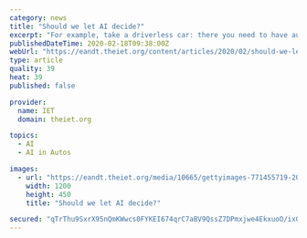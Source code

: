 ```yaml
---
category: news
title: "Should we let AI decide?"
excerpt: "For example, take a driverless car: there you need to have audio ... Igor Carron, CEO and co-founder at LightOn, a company dedicated to making artificial intelligence computations faster and power efficient, adds: “The holy grail of machine learning ..."
publishedDateTime: 2020-02-18T09:38:00Z
webUrl: "https://eandt.theiet.org/content/articles/2020/02/should-we-let-ai-decide/"
type: article
quality: 39
heat: 39
published: false

provider:
  name: IET
  domain: theiet.org

topics:
  - AI
  - AI in Autos

images:
  - url: "https://eandt.theiet.org/media/10665/gettyimages-771455719-2048x2048_8659050915939499989.jpg?crop=0,0.26666666666666666,0,0.23333333333333334&cropmode=percentage&width=1200&height=450&rnd=132264336430000000"
    width: 1200
    height: 450
    title: "Should we let AI decide?"

secured: "qTrThu9SxrX95nQmKWwcs0FYKEI674qrC7aBV9QssZ7DPmxjwe4EkxuoO/ixGmqM5KZhZA3d3qaDpIMtDX5jSKd/eTH2JZkjZCn/g7xPX+sqSfctHH3n5nMgoMnJTaWX27zfAUOOWdJvw/XRUwBJ9G0zC0CLTMwAOgdXOVoIWIjF+atxFoCqqs1D/oijv6vjeTl8YHIYfFFR8h/BrWjIgPc0pMi65WQyGOaOYbp7VFANQ/xn64igHgrIfuG/0Qg3YDm99EoCN+nxc1f061zTS+Bt+rqqREHrWsxbzxAihRMZLqboHzhRdKd/ECzttDtH;0ZaUWKCqMty4T/fQwjVlKA=="
---
```


